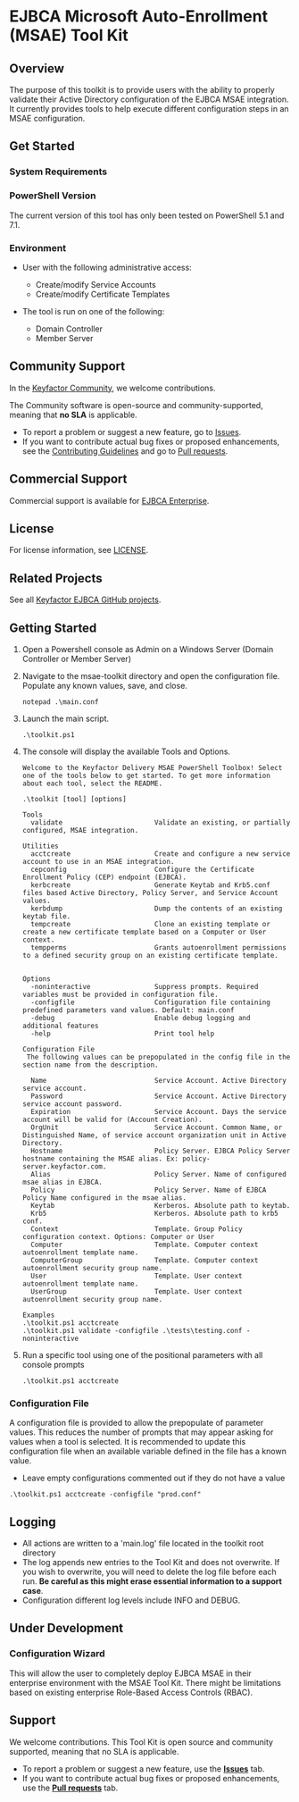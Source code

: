 <!---
For BOTH EJBCA and SignServer Tools, update the following: 
1. If this tool is NOT licensed under LGPL, edit the file LICENSE.md to include the relevant license instead.
2. Remove any Topics (labels) that are not relevant, e.g. ejbca or signserver and community or enterprise. To update, click on the cog wheel icon to the right of "About". Add or remove labels in the "Topics" field.  
3. In this file, README.md, update the title and write a short introduction. Include any relevant badges. In the following sections, enter relevant information and links. 
4. When all updates are ready, remove the instruction text.
--->

<!--- Insert the Tool Name in the main heading! --->
# EJBCA Microsoft Auto-Enrollment (MSAE) Tool Kit

<!--- If relevant, update the links below and uncomment any relevant badge. 
[![License](https://img.shields.io/badge/License-Apache%202.0-blue.svg)](https://img.shields.io/badge/License-Apache%202.0-blue.svg)
[![Go Report Card](https://goreportcard.com/badge/github.com/Keyfactor/ejbca-cert-manager-issuer)](https://goreportcard.com/report/github.com/Keyfactor/ejbca-cert-manager-issuer)
--->
<!---
[![Static Badge](https://img.shields.io/badge/valid_for-ejbca_community-FF9371)](https://ejbca.org)
[![Static Badge](https://img.shields.io/badge/valid_for-ejbca_enterprise-5F61FF)](https://www.keyfactor.com/products/ejbca-enterprise/)
--->
## Overview
<!--- Short intro here! --->
The purpose of this toolkit is to provide users with the ability to properly validate their Active Directory configuration of the EJBCA MSAE integration. It currently provides tools to help execute different configuration steps in an MSAE configuration.

## Get Started
<!--- Insert instructions on how to install and configure. If short enough, include directly in this section. --->
<!--- If instructions are very long, create one or more files, e.g. "/docs/getting-started.md" and refer to them from this section. 
--->

<!--- Example: 
To get started with the [tool name], see [Getting Started](docs/getting-started.md). 
--->

### System Requirements

### PowerShell Version

The current version of this tool has only been tested on PowerShell 5.1 and 7.1.

### Environment

* User with the following administrative access:
  * Create/modify Service Accounts
  * Create/modify Certificate Templates

* The tool is run on one of the following:
  * Domain Controller
  * Member Server

## Community Support
In the [Keyfactor Community](https://www.keyfactor.com/community/), we welcome contributions. 

The Community software is open-source and community-supported, meaning that **no SLA** is applicable.

* To report a problem or suggest a new feature, go to [Issues](../../issues).
* If you want to contribute actual bug fixes or proposed enhancements, see the [Contributing Guidelines](CONTRIBUTING.md) and go to [Pull requests](../../pulls).

## Commercial Support

Commercial support is available for [EJBCA Enterprise](https://www.keyfactor.com/products/ejbca-enterprise/).

## License
For license information, see [LICENSE](LICENSE). 

## Related Projects
See all [Keyfactor EJBCA GitHub projects](https://github.com/orgs/Keyfactor/repositories?q=ejbca). 



## Getting Started
1. Open a Powershell console as Admin on a Windows Server (Domain Controller or Member Server)

1. Navigate to the msae-toolkit directory and open the configuration file. Populate any known values, save, and close.
    ```pwsh
    notepad .\main.conf
    ```

1. Launch the main script.
    ```pwsh
    .\toolkit.ps1
    ```

1. The console will display the available Tools and Options.
    ```pwsh
    Welcome to the Keyfactor Delivery MSAE PowerShell Toolbox! Select one of the tools below to get started. To get more information about each tool, select the README.
   
   .\toolkit [tool] [options]
   
   Tools
      validate                       Validate an existing, or partially configured, MSAE integration.
    
   Utilities
      acctcreate                     Create and configure a new service account to use in an MSAE integration.
      cepconfig                      Configure the Certificate Enrollment Policy (CEP) endpoint (EJBCA).
      kerbcreate                     Generate Keytab and Krb5.conf files based Active Directory, Policy Server, and Service Account values.
      kerbdump                       Dump the contents of an existing keytab file.
      tempcreate                     Clone an existing template or create a new certificate template based on a Computer or User context.
      tempperms                      Grants autoenrollment permissions to a defined security group on an existing certificate template.
   
   
   Options
      -noninteractive                Suppress prompts. Required variables must be provided in configuration file.
      -configfile                    Configuration file containing predefined parameters vand values. Default: main.conf
      -debug                         Enable debug logging and additional features
      -help                          Print tool help
   
   Configuration File
     The following values can be prepopulated in the config file in the section name from the description.
   
      Name                           Service Account. Active Directory service account.
      Password                       Service Account. Active Directory service account password.
      Expiration                     Service Account. Days the service account will be valid for (Account Creation).
      OrgUnit                        Service Account. Common Name, or Distinguished Name, of service account organization unit in Active Directory.
      Hostname                       Policy Server. EJBCA Policy Server hostname containing the MSAE alias. Ex: policy-server.keyfactor.com.
      Alias                          Policy Server. Name of configured msae alias in EJBCA.
      Policy                         Policy Server. Name of EJBCA Policy Name configured in the msae alias.
      Keytab                         Kerberos. Absolute path to keytab.
      Krb5                           Kerberos. Absolute path to krb5 conf.
      Context                        Template. Group Policy configuration context. Options: Computer or User
      Computer                       Template. Computer context autoenrollment template name.
      ComputerGroup                  Template. Computer context autoenrollment security group name.
      User                           Template. User context autoenrollment template name.
      UserGroup                      Template. User context autoenrollment security group name.
   
   Examples
   .\toolkit.ps1 acctcreate
   .\toolkit.ps1 validate -configfile .\tests\testing.conf -noninteractive
    ```

1. Run a specific tool using one of the positional parameters with all console prompts
    ```pwsh
    .\toolkit.ps1 acctcreate
    ```

### Configuration File

A configuration file is provided to allow the prepopulate of parameter values. This reduces the number of prompts that may appear asking for values when a tool is selected. It is recommended to update this configuration file when an available variable defined in the file has a known value.

* Leave empty configurations commented out if they do not have a value

```pwsh
.\toolkit.ps1 acctcreate -configfile "prod.conf"
```

## Logging

* All actions are written to a 'main.log' file located in the toolkit root directory 
* The log appends new entries to the Tool Kit and does not overwrite. If you wish to overwrite, you will need to delete the log file before each run. **Be careful as this might erase essential information to a support case**.
* Configuration different log levels include INFO and DEBUG.

## Under Development
### Configuration Wizard

This will allow the user to completely deploy EJBCA MSAE in their enterprise environment with the MSAE Tool Kit. There might be limitations based on existing enterprise Role-Based Access Controls (RBAC).

## Support

We welcome contributions. This Tool Kit is open source and community supported, meaning that no SLA is applicable. 

* To report a problem or suggest a new feature, use the **[Issues](../../issues)** tab. 
* If you want to contribute actual bug fixes or proposed enhancements, use the **[Pull requests](../../pulls)** tab.
